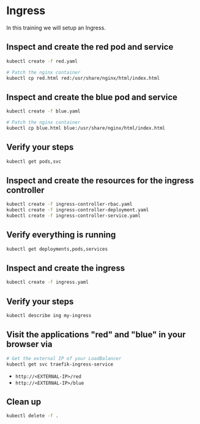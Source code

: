 # Ingress

In this training we will setup an Ingress.

## Inspect and create the red pod and service

```bash
kubectl create -f red.yaml

# Patch the nginx container
kubectl cp red.html red:/usr/share/nginx/html/index.html
```

## Inspect and create the blue pod and service

```bash
kubectl create -f blue.yaml

# Patch the nginx container
kubectl cp blue.html blue:/usr/share/nginx/html/index.html
```

## Verify your steps

```bash
kubectl get pods,svc
```

## Inspect and create the resources for the ingress controller

```bash
kubectl create -f ingress-controller-rbac.yaml
kubectl create -f ingress-controller-deployment.yaml
kubectl create -f ingress-controller-service.yaml
```

## Verify everything is running

```bash
kubectl get deployments,pods,services
```

## Inspect and create the ingress

```bash
kubectl create -f ingress.yaml
```

## Verify your steps

```bash
kubectl describe ing my-ingress
```

## Visit the applications "red" and "blue" in your browser via

```bash
# Get the external IP of your LoadBalancer
kubectl get svc traefik-ingress-service
```

* `http://<EXTERNAL-IP>/red`
* `http://<EXTERNAL-IP>/blue`

## Clean up

```bash
kubectl delete -f .
```
